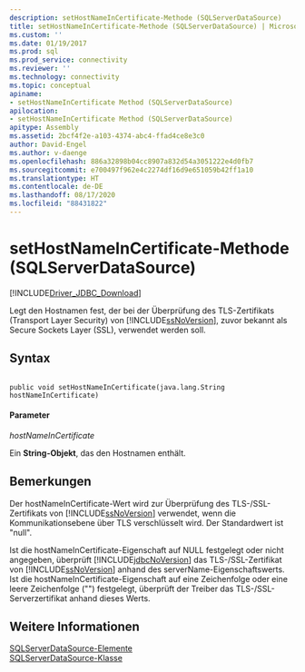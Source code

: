 ```yaml
---
description: setHostNameInCertificate-Methode (SQLServerDataSource)
title: setHostNameInCertificate-Methode (SQLServerDataSource) | Microsoft-Dokumentation
ms.custom: ''
ms.date: 01/19/2017
ms.prod: sql
ms.prod_service: connectivity
ms.reviewer: ''
ms.technology: connectivity
ms.topic: conceptual
apiname:
- setHostNameInCertificate Method (SQLServerDataSource)
apilocation:
- setHostNameInCertificate Method (SQLServerDataSource)
apitype: Assembly
ms.assetid: 2bcf4f2e-a103-4374-abc4-ffad4ce8e3c0
author: David-Engel
ms.author: v-daenge
ms.openlocfilehash: 886a32898b04cc8907a832d54a3051222e4d0fb7
ms.sourcegitcommit: e700497f962e4c2274df16d9e651059b42ff1a10
ms.translationtype: HT
ms.contentlocale: de-DE
ms.lasthandoff: 08/17/2020
ms.locfileid: "88431822"
---
```

# <a name="sethostnameincertificate-method-sqlserverdatasource"></a>setHostNameInCertificate-Methode (SQLServerDataSource)
[!INCLUDE[Driver_JDBC_Download](../../../includes/driver_jdbc_download.md)]

  Legt den Hostnamen fest, der bei der Überprüfung des TLS-Zertifikats (Transport Layer Security) von [!INCLUDE[ssNoVersion](../../../includes/ssnoversion-md.md)], zuvor bekannt als Secure Sockets Layer (SSL), verwendet werden soll.  
  
## <a name="syntax"></a>Syntax  
  
```  
  
public void setHostNameInCertificate(java.lang.String hostNameInCertificate)  
```  
  
#### <a name="parameters"></a>Parameter  
 *hostNameInCertificate*  
  
 Ein **String-Objekt**, das den Hostnamen enthält.  
  
## <a name="remarks"></a>Bemerkungen  
 Der hostNameInCertificate-Wert wird zur Überprüfung des TLS-/SSL-Zertifikats von [!INCLUDE[ssNoVersion](../../../includes/ssnoversion-md.md)] verwendet, wenn die Kommunikationsebene über TLS verschlüsselt wird. Der Standardwert ist "null".  
  
 Ist die hostNameInCertificate-Eigenschaft auf NULL festgelegt oder nicht angegeben, überprüft [!INCLUDE[jdbcNoVersion](../../../includes/jdbcnoversion_md.md)] das TLS-/SSL-Zertifikat von [!INCLUDE[ssNoVersion](../../../includes/ssnoversion-md.md)] anhand des serverName-Eigenschaftswerts. Ist die hostNameInCertificate-Eigenschaft auf eine Zeichenfolge oder eine leere Zeichenfolge ("") festgelegt, überprüft der Treiber das TLS-/SSL-Serverzertifikat anhand dieses Werts.  
  
## <a name="see-also"></a>Weitere Informationen  
 [SQLServerDataSource-Elemente](../../../connect/jdbc/reference/sqlserverdatasource-members.md)   
 [SQLServerDataSource-Klasse](../../../connect/jdbc/reference/sqlserverdatasource-class.md)  
  
  
